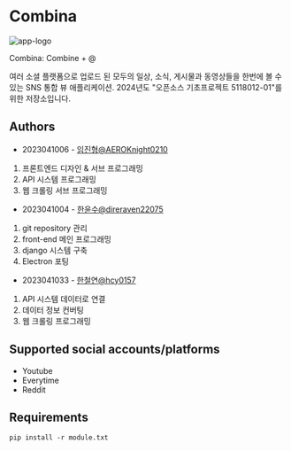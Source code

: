 # Combina
![app-logo](https://github.com/DireRaven22075/202401_Project/assets/19562627/cda47f99-0136-4200-9a23-bef7a699111b)

Combina: Combine + @

여러 소셜 플랫폼으로 업로드 된 모두의 일상, 소식, 게시물과 동영상들을 한번에 볼 수 있는 SNS 통합 뷰 애플리케이션.
2024년도 "오픈소스 기초프로젝트 5118012-01"를 위한 저장소입니다.

## Authors

- 2023041006 - [임진형@AEROKnight0210](https://github.com/AEROKnight0210)
1. 프론트엔드 디자인 & 서브 프로그래밍
2. API 시스템 프로그래밍
3. 웹 크롤링 서브 프로그래밍

- 2023041004 - [한윤수@direraven22075](https://www.github.com/DireRaven22075)
1. git repository 관리
2. front-end 메인 프로그래밍
3. django 시스템 구축
4. Electron 포팅

- 2023041033 - [한철연@hcy0157](https://github.com/hcy0157)
1. API 시스템 데이터로 연결
2. 데이터 정보 컨버팅
3. 웹 크롤링 프로그래밍

## Supported social accounts/platforms

- Youtube
- Everytime
- Reddit

## Requirements

```
pip install -r module.txt
```
